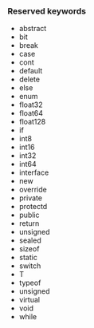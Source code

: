 ### Reserved keywords
- abstract
- bit
- break
- case
- cont
- default
- delete
- else
- enum
- float32
- float64
- float128
- if
- int8
- int16
- int32
- int64
- interface
- new
- override
- private
- protectd
- public
- return
- unsigned
- sealed
- sizeof
- static
- switch
- T
- typeof
- unsigned
- virtual
- void
- while